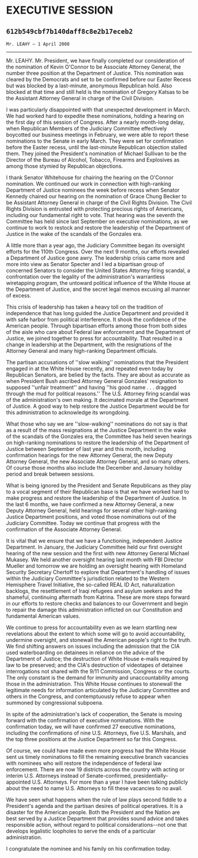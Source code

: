 # EXECUTIVE SESSION
## `612b549cbf7b140daff8c8e2b17eceb2`
`Mr. LEAHY — 1 April 2008`

---


Mr. LEAHY. Mr. President, we have finally completed our consideration 
of the nomination of Kevin O'Connor to be Associate Attorney General, 
the number three position at the Department of Justice. This nomination 
was cleared by the Democrats and set to be confirmed before our Easter 
Recess but was blocked by a last-minute, anonymous Republican hold. 
Also blocked at that time and still held is the nomination of Gregory 
Katsas to be the Assistant Attorney General in charge of the Civil 
Division.

I was particularly disappointed with that unexpected development in 
March. We had worked hard to expedite these nominations, holding a 
hearing on the first day of this session of Congress. After a nearly 
month-long delay, when Republican Members of the Judiciary Committee 
effectively boycotted our business meetings in February, we were able 
to report these nominations to the Senate in early March. They were set 
for confirmation before the Easter recess, until the last-minute 
Republican objection stalled them. They joined the President's 
nomination of Michael Sullivan to be the Director of the Bureau of 
Alcohol, Tobacco, Firearms and Explosives as among those stymied by 
Republican objections.

I thank Senator Whitehouse for chairing the hearing on the O'Connor 
nomination. We continued our work in connection with high-ranking 
Department of Justice nominees the week before recess when Senator 
Kennedy chaired our hearing on the nomination of Grace Chung Becker to 
be Assistant Attorney General in charge of the Civil Rights Division. 
The Civil Rights Division is entrusted with protecting precious rights 
of Americans, including our fundamental right to vote. That hearing was 
the seventh the Committee has held since last September on executive 
nominations, as we continue to work to restock and restore the 
leadership of the Department of Justice in the wake of the scandals of 
the Gonzales era.

A little more than a year ago, the Judiciary Committee began its 
oversight efforts for the 110th Congress. Over the next 9 months, our 
efforts revealed a Department of Justice gone awry. The leadership 
crisis came more and more into view as Senator Specter and I led a 
bipartisan group of concerned Senators to consider the United States 
Attorney firing scandal, a confrontation over the legality of the 
administration's warrantless wiretapping program, the untoward 
political influence of the White House at the Department of Justice, 
and the secret legal memos excusing all manner of excess.

This crisis of leadership has taken a heavy toll on the tradition of 
independence that has long guided the Justice Department and provided 
it with safe harbor from political interference. It shook the 
confidence of the American people. Through bipartisan efforts among 
those from both sides of the aisle who care about Federal law 
enforcement and the Department of Justice, we joined together to press 
for accountability. That resulted in a change in leadership at the 
Department, with the resignations of the Attorney General and many 
high-ranking Department officials.

The partisan accusations of ''slow walking'' nominations that the 
President engaged in at the White House recently, and repeated even 
today by Republican Senators, are belied by the facts. They are about 
as accurate as when President Bush ascribed Attorney General Gonzales' 
resignation to supposed ''unfair treatment'' and having ''his good name 
. . . dragged through the mud for political reasons.'' The U.S. 
Attorney firing scandal was of the administration's own making. It 
decimated morale at the Department of Justice. A good way to help 
restore the Justice Department would be for this administration to 
acknowledge its wrongdoing.

What those who say we are ''slow-walking'' nominations do not say is 
that as a result of the mass resignations at the Justice Department in 
the wake of the scandals of the Gonzales era, the Committee has held 
seven hearings on high-ranking nominations to restore the leadership of 
the Department of Justice between September of last year and this 
month, including confirmation hearings for the new Attorney General, 
the new Deputy Attorney General, the new Associate Attorney General, 
and so many others. Of course those months also include the December 
and January holiday period and break between sessions.

What is being ignored by the President and Senate Republicans as they 
play to a vocal segment of their Republican base is that we have worked 
hard to make progress and restore the leadership of the Department of 
Justice. In the last 6 months, we have confirmed a new Attorney 
General, a new Deputy Attorney General, held hearings for several other 
high-ranking Justice Department positions, and voted those nominations 
out of the Judiciary Committee. Today we continue that progress with 
the confirmation of the Associate Attorney General.

It is vital that we ensure that we have a functioning, independent 
Justice Department. In January, the Judiciary Committee held our first 
oversight hearing of the new session and the first with new Attorney 
General Michael Mukasey. We held another oversight hearing last month 
with FBI Director Mueller and tomorrow we are holding an oversight 
hearing with Homeland Security Secretary Chertoff to explore that 
Department's handling of issues within the Judiciary Committee's 
jurisdiction related to the Western Hemisphere Travel Initiative, the 
so-called REAL ID Act, naturalization backlogs, the resettlement of 
Iraqi refugees and asylum seekers and the shameful, continuing 
aftermath from Katrina. These are more steps forward in our efforts to 
restore checks and balances to our Government and begin to repair the 
damage this administration inflicted on our Constitution and 
fundamental American values.

We continue to press for accountability even as we learn startling 
new revelations about the extent to which some will go to avoid 
accountability, undermine oversight, and stonewall the American 
people's right to the truth. We find shifting answers on issues 
including the admission that the CIA used waterboarding on detainees in 
reliance on the advice of the Department of Justice; the destruction of 
White House e-mails required by law to be preserved; and the CIA's 
destruction of videotapes of detainee interrogations not shared with 
the 9/11 Commission, Congress or the courts. The only constant is the 
demand for immunity and unaccountability among those in the 
administration. This White House continues to stonewall the legitimate 
needs for information articulated by the Judiciary Committee and others 
in the Congress, and contemptuously refuse to appear when summoned by 
congressional subpoena.

In spite of the administration's lack of cooperation, the Senate is 
moving forward with the confirmation of executive nominations. With the 
confirmation today, we will have confirmed 27 executive nominations, 
including the confirmations of nine U.S. Attorneys, five U.S. Marshals, 
and the top three positions at the Justice Department so far this 
Congress.

Of course, we could have made even more progress had the White House 
sent us timely nominations to fill the remaining executive branch 
vacancies with nominees who will restore the independence of federal 
law enforcement. There are now 19 districts across the country with 
acting or interim U.S. Attorneys instead of Senate-confirmed, 
presidentially-appointed U.S. Attorneys. For more than a year I have 
been talking publicly about the need to name U.S. Attorneys to fill 
these vacancies to no avail.

We have seen what happens when the rule of law plays second fiddle to 
a President's agenda and the partisan desires of political operatives. 
It is a disaster for the American people. Both the President and the 
Nation are best served by a Justice Department that provides sound 
advice and takes responsible action, without regard to political 
considerations--not one that develops legalistic loopholes to serve the 
ends of a particular administration.

I congratulate the nominee and his family on his confirmation today.
